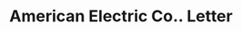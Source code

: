 ---
doi: 10.7916/D8HB0H5K
date_other: '1915'
date_other_textual: '1915'
form: correspondence
genre:
- Letters (correspondence)
name:
- American Electric Co.
object_in_context_url: https://biggert.cul.columbia.edu/items/view/ave_biggert_00155
subject_hierarchical_geographic:
- Chicago, Illinois, United States
subject_name:
- American Electric Co.
title: American Electric Co.. Letter
sort_title: American Electric Co.. Letter
call_number: ave_biggert_00155
coordinates:
- 41.83694444444445,-87.68472222222222
pid: ave_biggert_00155
identifiers: ave_biggert_00155
thumbnail: https://derivativo-2.library.columbia.edu/iiif/2/ldpd:345206/full/!256,256/0/native.jpg
permalink: "/biggert/ave_biggert_00155/"
layout: iiif-image-page
---